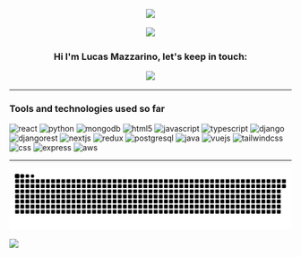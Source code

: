 <p align="center">
  <img src="https://capsule-render.vercel.app/api?color=4da324&type=waving&text=Welcome!&fontColor=FFFFFF&fontSize=30&fontAlignY=20&height=100&section=header"/>
</p>
<p align="center">
  <img width="600" src="https://media0.giphy.com/media/v1.Y2lkPTc5MGI3NjExYzBiNTM1YzhjZTZiOTEwNzExNjUyZjk2YmIxM2FhODU2Y2Q5NjdhMyZjdD1n/iIqmM5tTjmpOB9mpbn/giphy.gif">
</p>
<h3 align="center" >Hi I'm Lucas Mazzarino, let's keep in touch:</h3>
<p align="center">
  <a href="https://www.linkedin.com/in/lucas-mazzarino-594b88229/">
    <img height="50" src="https://cdn3.iconfinder.com/data/icons/social-networks-34/96/social-11-512.png"/>
  </a>
</p>
<div class="line">
 <p><hr background-color="forestgreen"></p>
</div>

<h3>Tools and technologies used so far</h3>
<p align="left">
<img src="https://cdn.jsdelivr.net/gh/devicons/devicon/icons/react/react-original.svg" alt="react" width="60" height="60"/>
<img src="https://cdn.jsdelivr.net/gh/devicons/devicon/icons/python/python-original.svg" alt="python" width="60" height="60"/>
<img src="https://cdn.jsdelivr.net/gh/devicons/devicon/icons/mongodb/mongodb-original-wordmark.svg" alt="mongodb" width="60" height="60"/>
<img src="https://cdn.jsdelivr.net/gh/devicons/devicon/icons/html5/html5-original.svg" alt="html5" width="60" height="60"/>
<img src="https://cdn.jsdelivr.net/gh/devicons/devicon/icons/javascript/javascript-original.svg" alt="javascript" width="60" height="60"/>
<img src="https://cdn.jsdelivr.net/gh/devicons/devicon/icons/typescript/typescript-original.svg" alt="typescript" width="60" height="60"/>
<img src="https://cdn.jsdelivr.net/gh/devicons/devicon/icons/django/django-plain-wordmark.svg" alt="django" width="60" height="60"/>
<img src="https://cdn.jsdelivr.net/gh/devicons/devicon/icons/djangorest/djangorest-original-wordmark.svg" alt="djangorest" width="60" height="60"/>
<img src="https://cdn.jsdelivr.net/gh/devicons/devicon/icons/nextjs/nextjs-original.svg" alt="nextjs" width="60" height="60"/>
<img src="https://cdn.jsdelivr.net/gh/devicons/devicon/icons/redux/redux-original.svg" alt="redux" width="60" height="60"/>
<img src="https://cdn.jsdelivr.net/gh/devicons/devicon/icons/postgresql/postgresql-original-wordmark.svg" alt="postgresql" width="60" height="60"/>
<img src="https://cdn.jsdelivr.net/gh/devicons/devicon/icons/java/java-original-wordmark.svg" alt="java" width="60" height="60"/>
<img src="https://cdn.jsdelivr.net/gh/devicons/devicon/icons/vuejs/vuejs-original-wordmark.svg" alt="vuejs" width="60" height="60"/>
<img src="https://cdn.jsdelivr.net/gh/devicons/devicon/icons/tailwindcss/tailwindcss-original.svg" alt="tailwindcss" width="60" height="60"/>
<img src="https://cdn.jsdelivr.net/gh/devicons/devicon/icons/css3/css3-original.svg" alt="css" width="60" height="60"/>
<img src="https://cdn.jsdelivr.net/gh/devicons/devicon/icons/express/express-original-wordmark.svg" alt="express" width="60" height="60"/>
<img src="https://cdn.jsdelivr.net/gh/devicons/devicon/icons/amazonwebservices/amazonwebservices-plain-wordmark.svg" alt="aws" width="60" height="60"/>

</p>
<div class="line">
 <p><hr background-color="forestgreen"></p>
</div>

![Snake animation](https://raw.githubusercontent.com/alvarocallero/alvarocallero/output/github-contribution-grid-snake-dark.svg)

<a href=""> <img align="left" width="260" src="https://github-readme-stats-sigma-five.vercel.app/api/top-langs/?username=lucasMazzarino&theme=react&line_height=60&hide=css"/> </a>
